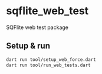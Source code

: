 # sqflite_web_test

SQFlite web test package

## Setup & run

```bash
dart run tool/setup_web_force.dart
dart run tool/run_web_tests.dart
```
